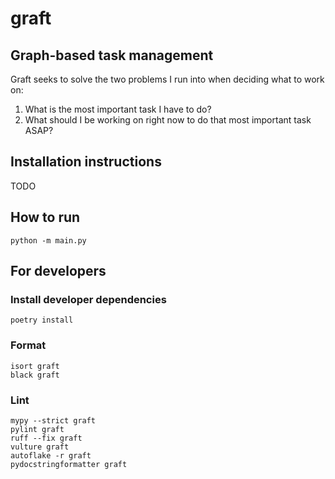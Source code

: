 # graft

## Graph-based task management

Graft seeks to solve the two problems I run into when deciding what to work on:
1. What is the most important task I have to do?
2. What should I be working on right now to do that most important task ASAP?

## Installation instructions
TODO

## How to run
```python -m main.py```

## For developers
### Install developer dependencies
```poetry install```
### Format
```
isort graft
black graft
```
### Lint
```
mypy --strict graft
pylint graft
ruff --fix graft
vulture graft
autoflake -r graft
pydocstringformatter graft
```
